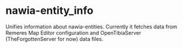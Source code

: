 nawia-entity_info
=================
Unifies information about nawia-entities.
Currently it fetches data from Remeres Map Editor configuration and OpenTibiaServer (TheForgottenServer for now) data files.
